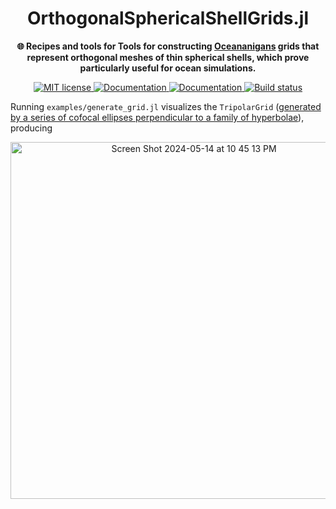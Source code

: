 <!-- Title -->
<h1 align="center">
  OrthogonalSphericalShellGrids.jl
</h1>

<!-- description -->
<p align="center">
  <strong>🌐 Recipes and tools for Tools for constructing  <a href="https://github.com/CliMA/Oceananigans.jl">Oceananigans</a> grids that represent orthogonal meshes of thin spherical shells, which prove particularly useful for ocean simulations.</strong>
</p>

<!-- Information badges -->
<p align="center">
    <a href="https://mit-license.org">
        <img alt="MIT license" src="https://img.shields.io/badge/License-MIT-blue.svg?style=flat-square">
    </a>
    <a href="https://clima.github.io/OrthogonalSphericalShellGrids.jl/stable">
        <img alt="Documentation" src="https://img.shields.io/badge/documentation-stable%20release-blue?style=flat-square">
    </a>
    <a href="https://clima.github.io/OrthogonalSphericalShellGrids.jl/dev">
        <img alt="Documentation" src="https://img.shields.io/badge/documentation-in%20development-orange?style=flat-square">
    </a>
    <a href="https://github.com/CliMA/OrthogonalSphericalShellGrids.jl/actions/workflows/CI.yml?query=branch%3Amain">
        <img alt="Build status" src="https://github.com/simone-silvestri/OrthogonalSphericalShellGrids.jl/actions/workflows/CI.yml/badge.svg?branch=main">
    </a>
</p>

Running `examples/generate_grid.jl` visualizes the `TripolarGrid` ([generated by a series of cofocal ellipses perpendicular to a family of hyperbolae]((https://www.sciencedirect.com/science/article/abs/pii/S0021999196901369))),
producing

<p align="center">
<img width="571" alt="Screen Shot 2024-05-14 at 10 45 13 PM" src="https://github.com/simone-silvestri/OrthogonalSphericalShellGrids.jl/assets/33547697/a22d3b87-1172-4309-a26f-e0824b5a2c1a">
</p>
